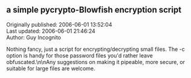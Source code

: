 ## a simple pycrypto-Blowfish encryption script  
Originally published: 2006-06-01 13:52:04  
Last updated: 2006-06-01 21:46:24  
Author: Guy Incognito  
  
Nothing fancy, just a script for encrypting/decrypting small files.  The -c option is handy for those password files you'd rather leave obfuscated.\n\nAny suggestions on making it pipeable, more secure, or suitable for large files are welcome.